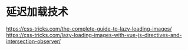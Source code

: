 # 延迟加载技术

https://css-tricks.com/the-complete-guide-to-lazy-loading-images/
https://css-tricks.com/lazy-loading-images-with-vue-js-directives-and-intersection-observer/